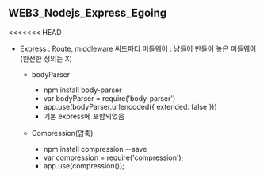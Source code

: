 ## WEB3_Nodejs_Express_Egoing

<<<<<<< HEAD
- Express : Route, middleware 
    써드파티 미들웨어 : 남들이 만들어 놓은 미들웨어 (완전한 정의는 X)  


    - bodyParser
        - npm install body-parser
        - var bodyParser = require('body-parser')
        - app.use(bodyParser.urlencoded({ extended: false }))
        - 기본 express에 포함되었음 

    - Compression(압축)
        - npm install compression --save
        - var compression = require('compression');
        - app.use(compression());